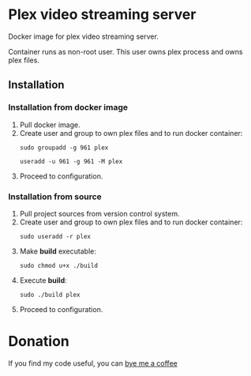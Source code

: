 # Plex video streaming server
Docker image for plex video streaming server.

Container runs as non-root user.
This user owns plex process and owns plex files.

## Installation
### Installation from docker image
1. Pull docker image.
2. Create user and group to own plex files and to run docker container:
    ```
    sudo groupadd -g 961 plex
    ```
    ```
    useradd -u 961 -g 961 -M plex
    ```
3. Proceed to configuration.

### Installation from source
1. Pull project sources from version control system.
2. Create user and group to own plex files and to run docker container:
    ```
    sudo useradd -r plex
    ```
3. Make **build** executable:
    ```
    sudo chmod u+x ./build
    ```
4. Execute **build**:
    ```
    sudo ./build plex
    ```
5. Proceed to configuration.

# Donation
If you find my code useful, you can [bye me a coffee](https://www.paypal.me/dshapovalov)

